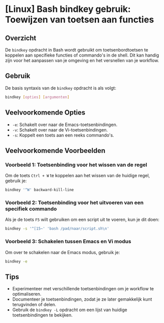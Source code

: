 # [Linux] Bash bindkey gebruik: Toewijzen van toetsen aan functies

## Overzicht
De `bindkey` opdracht in Bash wordt gebruikt om toetsenbordtoetsen te koppelen aan specifieke functies of commando's in de shell. Dit kan handig zijn voor het aanpassen van je omgeving en het versnellen van je workflow.

## Gebruik
De basis syntaxis van de `bindkey` opdracht is als volgt:

```bash
bindkey [opties] [argumenten]
```

## Veelvoorkomende Opties
- `-e`: Schakelt over naar de Emacs-toetsenbindingen.
- `-v`: Schakelt over naar de Vi-toetsenbindingen.
- `-s`: Koppelt een toets aan een reeks commando's.

## Veelvoorkomende Voorbeelden

### Voorbeeld 1: Toetsenbinding voor het wissen van de regel
Om de toets `Ctrl + W` te koppelen aan het wissen van de huidige regel, gebruik je:

```bash
bindkey '^W' backward-kill-line
```

### Voorbeeld 2: Toetsenbinding voor het uitvoeren van een specifiek commando
Als je de toets `F5` wilt gebruiken om een script uit te voeren, kun je dit doen:

```bash
bindkey -s '^[15~' 'bash /pad/naar/script.sh\n'
```

### Voorbeeld 3: Schakelen tussen Emacs en Vi modus
Om over te schakelen naar de Emacs modus, gebruik je:

```bash
bindkey -e
```

## Tips
- Experimenteer met verschillende toetsenbindingen om je workflow te optimaliseren.
- Documenteer je toetsenbindingen, zodat je ze later gemakkelijk kunt terugvinden of delen.
- Gebruik de `bindkey -L` opdracht om een lijst van huidige toetsenbindingen te bekijken.